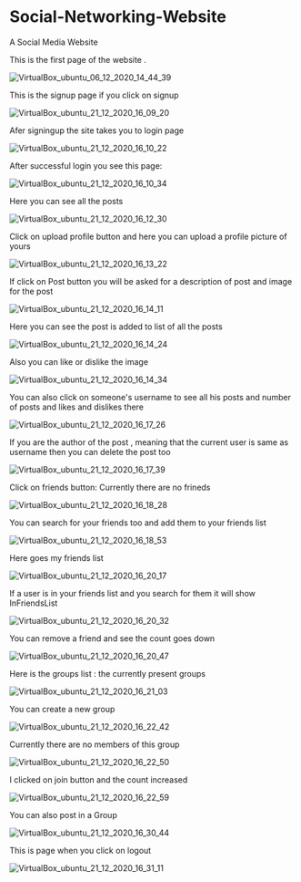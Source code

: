 # Social-Networking-Website
A Social Media Website

This is the first page of the website .

![VirtualBox_ubuntu_06_12_2020_14_44_39](https://user-images.githubusercontent.com/44239257/104170666-85ca0880-5427-11eb-9ff5-643598e49ca8.png)

This is the signup page if you click on signup

![VirtualBox_ubuntu_21_12_2020_16_09_20](https://user-images.githubusercontent.com/44239257/104170689-8e224380-5427-11eb-90da-cd0d7a7404fc.png)

Afer signingup the site takes you to login page

![VirtualBox_ubuntu_21_12_2020_16_10_22](https://user-images.githubusercontent.com/44239257/104170701-911d3400-5427-11eb-9eab-f6e8a98cb7a6.png)

After successful login you see this page:

![VirtualBox_ubuntu_21_12_2020_16_10_34](https://user-images.githubusercontent.com/44239257/104170709-92e6f780-5427-11eb-84c2-590d7e8d6c90.png)

Here you can see all the posts

![VirtualBox_ubuntu_21_12_2020_16_12_30](https://user-images.githubusercontent.com/44239257/104170715-94b0bb00-5427-11eb-8a0f-6daa31bc185b.png)

Click on upload profile button and here you can upload a profile picture of yours

![VirtualBox_ubuntu_21_12_2020_16_13_22](https://user-images.githubusercontent.com/44239257/104170723-98444200-5427-11eb-909c-e740706c07fc.png)

If click on Post button you will be asked for a description of post and image for the post

![VirtualBox_ubuntu_21_12_2020_16_14_11](https://user-images.githubusercontent.com/44239257/104170732-9bd7c900-5427-11eb-879d-4def48173df4.png)

Here you can see the post is added to list of all the posts

![VirtualBox_ubuntu_21_12_2020_16_14_24](https://user-images.githubusercontent.com/44239257/104170740-9f6b5000-5427-11eb-845b-d7291c1a2b22.png)

Also you can like or dislike the image

![VirtualBox_ubuntu_21_12_2020_16_14_34](https://user-images.githubusercontent.com/44239257/104170887-d5a8cf80-5427-11eb-90c0-6e38ab562f35.png)

You can also click on someone's username to see all his posts and number of posts and likes and dislikes there

![VirtualBox_ubuntu_21_12_2020_16_17_26](https://user-images.githubusercontent.com/44239257/104170892-d6416600-5427-11eb-8216-ad1af519cb8b.png)

If you are the author of the post , meaning that the current user is same as username then you can delete the post too

![VirtualBox_ubuntu_21_12_2020_16_17_39](https://user-images.githubusercontent.com/44239257/104170896-d8a3c000-5427-11eb-88d9-f55f915a3e39.png)

Click on friends button: Currently there are no frineds

![VirtualBox_ubuntu_21_12_2020_16_18_28](https://user-images.githubusercontent.com/44239257/104170900-d9d4ed00-5427-11eb-8504-eb3c998739e1.png)

You can search for your friends too and add them to your friends list

![VirtualBox_ubuntu_21_12_2020_16_18_53](https://user-images.githubusercontent.com/44239257/104170904-db9eb080-5427-11eb-9114-b6f8835fda20.png)

Here goes my friends list

![VirtualBox_ubuntu_21_12_2020_16_20_17](https://user-images.githubusercontent.com/44239257/104170905-dccfdd80-5427-11eb-8d84-748df21c604a.png)

If a user is in your friends list and you search for them it will show InFriendsList

![VirtualBox_ubuntu_21_12_2020_16_20_32](https://user-images.githubusercontent.com/44239257/104170913-dfcace00-5427-11eb-958c-3719ff3e16c6.png)

You can remove a friend and see the count goes down

![VirtualBox_ubuntu_21_12_2020_16_20_47](https://user-images.githubusercontent.com/44239257/104170967-eeb18080-5427-11eb-8a75-edb58276bb81.png)

Here is the groups list : the currently present groups

![VirtualBox_ubuntu_21_12_2020_16_21_03](https://user-images.githubusercontent.com/44239257/104170977-f113da80-5427-11eb-8b7b-7c015668966c.png)

You can create a new group

![VirtualBox_ubuntu_21_12_2020_16_22_42](https://user-images.githubusercontent.com/44239257/104170989-f53ff800-5427-11eb-8c74-0ca3ee18b663.png)

Currently there are no members of this group

![VirtualBox_ubuntu_21_12_2020_16_22_50](https://user-images.githubusercontent.com/44239257/104170997-f7a25200-5427-11eb-94bb-4dcc2e3aa6ad.png)

I clicked on join button and the count increased

![VirtualBox_ubuntu_21_12_2020_16_22_59](https://user-images.githubusercontent.com/44239257/104171001-f96c1580-5427-11eb-85f9-060b7192b904.png)

You can also post in a Group

![VirtualBox_ubuntu_21_12_2020_16_30_44](https://user-images.githubusercontent.com/44239257/104171007-fbce6f80-5427-11eb-91bb-9a50a48ed15b.png)

This is page when you click on logout

![VirtualBox_ubuntu_21_12_2020_16_31_11](https://user-images.githubusercontent.com/44239257/104171011-fe30c980-5427-11eb-8819-1c118e1fbe5f.png)
